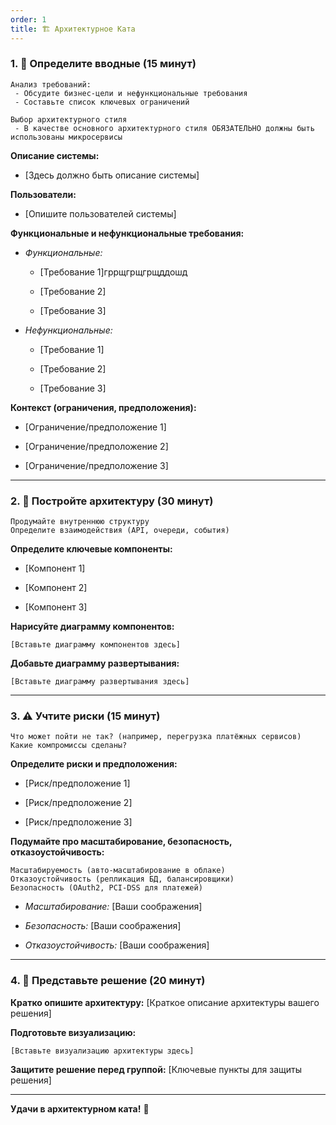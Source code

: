 ```yaml
---
order: 1
title: 🏗️ Архитектурное Ката
---
```


### 1\. 📖 Определите вводные (15 минут)

```
Анализ требований:
 - Обсудите бизнес-цели и нефункциональные требования
 - Составьте список ключевых ограничений

Выбор архитектурного стиля
 - В качестве основного архитектурного стиля ОБЯЗАТЕЛЬНО должны быть использованы микросервисы
```

**Описание системы:**

-  \[Здесь должно быть описание системы\]

**Пользователи:**

-  \[Опишите пользователей системы\]

**Функциональные и нефункциональные требования:**

-  *Функциональные:*

   -  \[Требование 1\]гррщгрщгрщддошд

   -  \[Требование 2\]

   -  \[Требование 3\]

-  *Нефункциональные:*

   -  \[Требование 1\]

   -  \[Требование 2\]

   -  \[Требование 3\]

**Контекст (ограничения, предположения):**

-  \[Ограничение/предположение 1\]

-  \[Ограничение/предположение 2\]

-  \[Ограничение/предположение 3\]

---

### 2\. 🧩 Постройте архитектуру (30 минут)

```
Продумайте внутреннюю структуру
Определите взаимодействия (API, очереди, события)
```

**Определите ключевые компоненты:**

-  \[Компонент 1\]

-  \[Компонент 2\]

-  \[Компонент 3\]

**Нарисуйте диаграмму компонентов:**

```
[Вставьте диаграмму компонентов здесь]
```

**Добавьте диаграмму развертывания:**

```
[Вставьте диаграмму развертывания здесь]
```

---

### 3\. ⚠️ Учтите риски (15 минут)

```
Что может пойти не так? (например, перегрузка платёжных сервисов)
Какие компромиссы сделаны?
```

**Определите риски и предположения:**

-  \[Риск/предположение 1\]

-  \[Риск/предположение 2\]

-  \[Риск/предположение 3\]

**Подумайте про масштабирование, безопасность, отказоустойчивость:**

```
Масштабируемость (авто-масштабирование в облаке)
Отказоустойчивость (репликация БД, балансировщики)
Безопасность (OAuth2, PCI-DSS для платежей)
```

-  *Масштабирование:* \[Ваши соображения\]

-  *Безопасность:* \[Ваши соображения\]

-  *Отказоустойчивость:* \[Ваши соображения\]

---

### 4\. 📝 Представьте решение (20 минут)

**Кратко опишите архитектуру:** \[Краткое описание архитектуры вашего решения\]

**Подготовьте визуализацию:**

```
[Вставьте визуализацию архитектуры здесь]
```

**Защитите решение перед группой:** \[Ключевые пункты для защиты решения\]

---

**Удачи в архитектурном ката!** 🚀